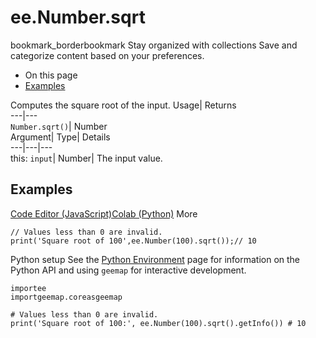  
#  ee.Number.sqrt 
bookmark_borderbookmark Stay organized with collections  Save and categorize content based on your preferences.
  * On this page
  * [Examples](https://developers.google.com/earth-engine/apidocs/ee-number-sqrt#examples)


Computes the square root of the input. 
Usage| Returns  
---|---  
`Number.sqrt()`| Number  
Argument| Type| Details  
---|---|---  
this: `input`| Number| The input value.  
## Examples
[Code Editor (JavaScript)](https://developers.google.com/earth-engine/apidocs/ee-number-sqrt#code-editor-javascript-sample)[Colab (Python)](https://developers.google.com/earth-engine/apidocs/ee-number-sqrt#colab-python-sample) More
```
// Values less than 0 are invalid.
print('Square root of 100',ee.Number(100).sqrt());// 10
```
Python setup
See the [ Python Environment](https://developers.google.com/earth-engine/guides/python_install) page for information on the Python API and using `geemap` for interactive development.
```
importee
importgeemap.coreasgeemap
```
```
# Values less than 0 are invalid.
print('Square root of 100:', ee.Number(100).sqrt().getInfo()) # 10
```

